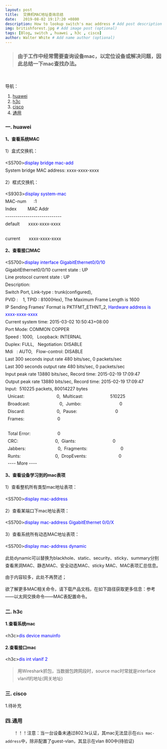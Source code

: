 ```yaml
---
layout: post
title:  交换机MAC地址查询总结
date:   2019-08-02 19:17:20 +0800
description: How to lookup switch's mac address # Add post description (optional)
img: britishforest.jpg # Add image post (optional)
tags: [Blog, switch , huawei , h3c , cisco]
author: Walter White # Add name author (optional)
---
```

<style type="text/css">
p{ line-height: 170% }
</style>

>### 由于工作中经常需要查询设备mac，以定位设备或解决问题，因此总结一下mac查找办法。

<br>
<br>
导航：

1. [huawei](#title1)
2. [h3c](#title2)
3. [cisco](#title3)
4. [通用](#title4)


<span id="title1"></span>
### 一. huawei

<p>	<strong>1、查看系统MAC</strong></p>
<p>
	1）盒式交换机：</p>
<p>
	&lt;S5700&gt;<font style="color: #0000ff">display bridge mac-add </font><br />
	System bridge MAC address: xxxx-xxxx-xxxx</p>
<p>
	2）框式交换机：</p>
<p>
	&lt;S9303&gt;<font style="color: #0000ff">display system-mac </font><br />
	MAC-num&nbsp;&nbsp;&nbsp;&nbsp;&nbsp; :1<br />
	Index&nbsp;&nbsp;&nbsp;&nbsp;&nbsp;&nbsp;&nbsp;&nbsp; MAC Addr<br />
	----------------------------<br />
	default&nbsp;&nbsp;&nbsp;&nbsp;&nbsp;&nbsp; xxxx-xxxx-xxxx<br />
	<br />
	current&nbsp;&nbsp;&nbsp;&nbsp;&nbsp;&nbsp; xxxx-xxxx-xxxx</p>
<p>
	<strong>2、查看接口MAC</strong></p>
<p>
	&lt;S5700&gt;<font style="color: #0000ff">display interface GigabitEthernet0/0/10 </font><br />
	GigabitEthernet0/0/10 current state : UP<br />
	Line protocol current state : UP<br />
	Description:<br />
	Switch Port, Link-type : trunk(configured),<br />
	PVID :&nbsp;&nbsp;&nbsp; 1, TPID : 8100(Hex), The Maximum Frame Length is 1600<br />
	IP Sending Frames&#39; Format is PKTFMT_ETHNT_2, <font style="color: #0000ff">Hardware address is xxxx-xxxx-xxxx </font><br />
	Current system time: 2015-03-02 10:50:43+08:00<br />
	Port Mode: COMMON COPPER<br />
	Speed : 1000,&nbsp;&nbsp; Loopback: INTERNAL<br />
	Duplex: FULL,&nbsp;&nbsp; Negotiation: DISABLE<br />
	Mdi&nbsp;&nbsp; : AUTO,&nbsp;&nbsp; Flow-control: DISABLE<br />
	Last 300 seconds input rate 480 bits/sec, 0 packets/sec<br />
	Last 300 seconds output rate 480 bits/sec, 0 packets/sec<br />
	Input peak rate 13880 bits/sec, Record time: 2015-02-19 17:09:47<br />
	Output peak rate 13880 bits/sec, Record time: 2015-02-19 17:09:47<br />
	Input:&nbsp; 510225 packets, 80014227 bytes<br />
	&nbsp; Unicast:&nbsp;&nbsp;&nbsp;&nbsp;&nbsp;&nbsp;&nbsp;&nbsp;&nbsp;&nbsp;&nbsp;&nbsp;&nbsp;&nbsp;&nbsp;&nbsp;&nbsp;&nbsp;&nbsp;&nbsp;&nbsp;&nbsp;&nbsp;&nbsp;&nbsp; 0,&nbsp; Multicast:&nbsp;&nbsp;&nbsp;&nbsp;&nbsp;&nbsp;&nbsp;&nbsp;&nbsp;&nbsp;&nbsp;&nbsp;&nbsp;&nbsp;&nbsp;&nbsp;&nbsp;&nbsp;&nbsp;&nbsp;&nbsp; 510225<br />
	&nbsp; Broadcast:&nbsp;&nbsp;&nbsp;&nbsp;&nbsp;&nbsp;&nbsp;&nbsp;&nbsp;&nbsp;&nbsp;&nbsp;&nbsp;&nbsp;&nbsp;&nbsp;&nbsp;&nbsp;&nbsp;&nbsp;&nbsp;&nbsp;&nbsp; 0,&nbsp; Jumbo:&nbsp;&nbsp;&nbsp;&nbsp;&nbsp;&nbsp;&nbsp;&nbsp;&nbsp;&nbsp;&nbsp;&nbsp;&nbsp;&nbsp;&nbsp;&nbsp;&nbsp;&nbsp;&nbsp;&nbsp;&nbsp;&nbsp;&nbsp;&nbsp;&nbsp;&nbsp;&nbsp;&nbsp;&nbsp;&nbsp; 0<br />
	&nbsp; Discard:&nbsp;&nbsp;&nbsp;&nbsp;&nbsp;&nbsp;&nbsp;&nbsp;&nbsp;&nbsp;&nbsp;&nbsp;&nbsp;&nbsp;&nbsp;&nbsp;&nbsp;&nbsp;&nbsp;&nbsp;&nbsp;&nbsp;&nbsp;&nbsp;&nbsp; 0,&nbsp; Pause:&nbsp;&nbsp;&nbsp;&nbsp;&nbsp;&nbsp;&nbsp;&nbsp;&nbsp;&nbsp;&nbsp;&nbsp;&nbsp;&nbsp;&nbsp;&nbsp;&nbsp;&nbsp;&nbsp;&nbsp;&nbsp;&nbsp;&nbsp;&nbsp;&nbsp;&nbsp;&nbsp;&nbsp;&nbsp;&nbsp; 0<br />
	&nbsp; Frames:&nbsp;&nbsp;&nbsp;&nbsp;&nbsp;&nbsp;&nbsp;&nbsp;&nbsp;&nbsp;&nbsp;&nbsp;&nbsp;&nbsp;&nbsp;&nbsp;&nbsp;&nbsp;&nbsp;&nbsp;&nbsp;&nbsp;&nbsp;&nbsp;&nbsp;&nbsp; 0<br />
	<br />
	&nbsp; Total Error:&nbsp;&nbsp;&nbsp;&nbsp;&nbsp;&nbsp;&nbsp;&nbsp;&nbsp;&nbsp;&nbsp;&nbsp;&nbsp;&nbsp;&nbsp;&nbsp;&nbsp;&nbsp;&nbsp;&nbsp;&nbsp; 0<br />
	&nbsp; CRC:&nbsp;&nbsp;&nbsp;&nbsp;&nbsp;&nbsp;&nbsp;&nbsp;&nbsp;&nbsp;&nbsp;&nbsp;&nbsp;&nbsp;&nbsp;&nbsp;&nbsp;&nbsp;&nbsp;&nbsp;&nbsp;&nbsp;&nbsp;&nbsp;&nbsp;&nbsp;&nbsp;&nbsp;&nbsp; 0,&nbsp; Giants:&nbsp;&nbsp;&nbsp;&nbsp;&nbsp;&nbsp;&nbsp;&nbsp;&nbsp;&nbsp;&nbsp;&nbsp;&nbsp;&nbsp;&nbsp;&nbsp;&nbsp;&nbsp;&nbsp;&nbsp;&nbsp;&nbsp;&nbsp;&nbsp;&nbsp;&nbsp;&nbsp;&nbsp;&nbsp; 0<br />
	&nbsp; Jabbers:&nbsp;&nbsp;&nbsp;&nbsp;&nbsp;&nbsp;&nbsp;&nbsp;&nbsp;&nbsp;&nbsp;&nbsp;&nbsp;&nbsp;&nbsp;&nbsp;&nbsp;&nbsp;&nbsp;&nbsp;&nbsp;&nbsp;&nbsp;&nbsp;&nbsp; 0,&nbsp; Fragments:&nbsp;&nbsp;&nbsp;&nbsp;&nbsp;&nbsp;&nbsp;&nbsp;&nbsp;&nbsp;&nbsp;&nbsp;&nbsp;&nbsp;&nbsp;&nbsp;&nbsp;&nbsp;&nbsp;&nbsp;&nbsp;&nbsp;&nbsp;&nbsp;&nbsp;&nbsp; 0<br />
	&nbsp; Runts:&nbsp;&nbsp;&nbsp;&nbsp;&nbsp;&nbsp;&nbsp;&nbsp;&nbsp;&nbsp;&nbsp;&nbsp;&nbsp;&nbsp;&nbsp;&nbsp;&nbsp;&nbsp;&nbsp;&nbsp;&nbsp;&nbsp;&nbsp;&nbsp;&nbsp;&nbsp;&nbsp; 0,&nbsp; DropEvents:&nbsp;&nbsp;&nbsp;&nbsp;&nbsp;&nbsp;&nbsp;&nbsp;&nbsp;&nbsp;&nbsp;&nbsp;&nbsp;&nbsp;&nbsp;&nbsp;&nbsp;&nbsp;&nbsp;&nbsp;&nbsp;&nbsp;&nbsp;&nbsp;&nbsp; 0<br />
	&nbsp; ---- More ----</p>
<p>
	<strong>3、查看设备学习到的mac表项</strong></p>
<p>
	1）查看整机所有类型mac地址表项：</p>
<p>
	&lt;S5700&gt;<font style="color: #0000ff">display mac-address&nbsp;</font></p>
<p>
	2）查看某端口下mac地址表项：</p>
<p>
	&lt;S5700&gt;<font style="color: #0000ff">display mac-address GigabitEthernet 0/0/X</font></p>
<p>
	3）查看系统所有动态MAC地址表项：</p>
<p>
	&lt;S5700&gt;<font style="color: #0000ff">display mac-address dynamic </font></p>
<p>
	此处dynamic可以替换为blackhole、static、security、sticky、summary分别查看黑洞MAC、静态MAC、安全动态MAC、sticky MAC、MAC表项汇总信息。</p>
<p>
	由于内容较多，此处不再赘述；</p>
<p>
	欲了解更多MAC相关命令，请下载产品文档，在如下路径获取更多信息：参考&mdash;&mdash;以太网交换命令&mdash;&mdash;MAC表配置命令。</p>

<span id="title2"></span>
### 二. h3c

**1.查看系统mac**

&lt;h3c&gt;<font style="color: #0000ff">dis device manuinfo</font>

**2.查看接口mac**

&lt;h3c&gt;<font style="color: #0000ff">dis int vlanif 2</font>

>用Wireshark抓包，当数据包跨网段时，source mac时常就是interface vlanif的地址(网关地址)


<span id="title3"></span>
### 三. cisco

1.待补充

<span id="title4"></span>
### 四.通用

&emsp;&emsp;！！！注意：当一台设备未通过802.1x认证，其mac无法显示在`dis mac-address`中，除非配置了guest-vlan，其显示在vlan 800中(待验证)

